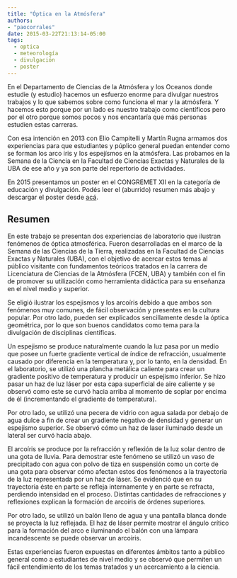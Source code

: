 ```yaml
---
title: "Óptica en la Atmósfera"
authors: 
- "paocorrales"
date: 2015-03-22T21:13:14-05:00
tags:
  - optica
  - meteorología
  - divulgación
  - poster
---
```


En el Departamento de Ciencias de la Atmósfera y los Oceanos donde estudie (y estudio) hacemos un esfuerzo enorme para divulgar nuestros trabajos y lo que sabemos sobre como funciona el mar y la atmósfera. Y hacemos esto porque por un lado es nuestro trabajo como científicos pero por el otro porque somos pocos y nos encantaría que más personas estudien estas carreras.

Con esa intención en 2013 con Elio Campitelli y Martín Rugna armamos dos experiencias para que estudiantes y púplico general puedan entender como se forman los arco iris y los espejísmos en la atmósfera. Las probamos en la Semana de la Ciencia en la Facultad de Ciencias Exactas y Naturales de la UBA de ese año y ya son parte del repertorio de actividades. 

En 2015 presentamos un poster en el CONGREMET XII en la categoría de educación y divulgación. Podés leer el (aburrido) resumen más abajo y descargar el poster desde [acá](https://www.dropbox.com/s/d1u71953iv7cdmb/Poster_Campitelli_Corrales_Rugna.pdf?dl=0).

## Resumen

En este trabajo se presentan dos experiencias de laboratorio que ilustran fenómenos de óptica atmosférica. Fueron desarrolladas en el marco de la Semana de las Ciencias de la Tierra, realizadas en la Facultad de Ciencias Exactas y Naturales (UBA), con el objetivo de acercar estos temas al público visitante con fundamentos teóricos tratados en la carrera de Licenciatura de Ciencias de la Atmósfera (FCEN, UBA) y también con el fin de promover su utilización como herramienta didáctica para su enseñanza en el nivel medio y superior.

Se eligió ilustrar los espejismos y los arcoíris debido a que ambos son fenómenos muy comunes, de fácil observación y presentes en la cultura popular. Por otro lado, pueden ser explicados sencillamente desde la óptica geométrica, por lo que son buenos candidatos como tema para la divulgación de disciplinas científicas.

Un espejismo se produce naturalmente cuando la luz pasa por un medio que posee un fuerte gradiente vertical de índice de refracción, usualmente causado por diferencia en la temperatura y, por lo tanto, en la densidad. En el laboratorio, se utilizó una plancha metálica caliente para crear un gradiente positivo de temperatura y producir un espejismo inferior. Se hizo pasar un haz de luz láser por esta capa superficial de aire caliente y se observó como este se curvó hacia arriba al momento de soplar por encima de él (incrementando el gradiente de temperatura).

Por otro lado, se utilizó una pecera de vidrio con agua salada por debajo de agua dulce a fin de crear un gradiente negativo de densidad y generar un espejismo superior. Se observó cómo un haz de laser iluminado desde un lateral ser curvó hacia abajo. 

El arcoíris se produce por la refracción y reflexión de la luz solar dentro de una gota de lluvia. Para demostrar este fenómeno se utilizó un vaso de precipitado con agua con polvo de tiza en suspensión como un corte de una gota para observar cómo afectan estos dos fenómenos a la trayectoria de la luz representada por un haz de láser. Se evidenció que en su trayectoria éste en parte se refleja internamente y en parte se refracta, perdiendo intensidad en el proceso. Distintas cantidades de refracciones y reflexiones explican la formación de arcoíris de órdenes superiores.

Por otro lado, se utilizó un balón lleno de agua y una pantalla blanca donde se proyecta la luz reflejada. El haz de láser permite mostrar el ángulo crítico para la formación del arco e iluminando el balón con una lámpara incandescente se puede observar un arcoíris.

Estas experiencias fueron expuestas en diferentes ámbitos tanto a público general como a estudiantes de nivel medio y se observó que permiten un fácil entendimiento de los temas tratados y un acercamiento a la ciencia.